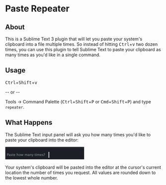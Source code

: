 # Paste Repeater

## About
This is a Sublime Text 3 plugin that will let you paste your system's clipboard into a file multiple times. So instead of hitting <kbd>Ctrl</kbd>+<kbd>v</kbd> two dozen times, you can use this plugin to tell Sublime Text to paste your clipboard as many times as you'd like in a single command.

## Usage
<kbd>Ctrl</kbd>+<kbd>Shift</kbd>+<kbd>v</kbd>

-- or --

Tools -> Command Palette (<kbd>Ctrl</kbd>+<kbd>Shift</kbd>+<kbd>P</kbd> or <kbd>Cmd</kbd>+<kbd>Shift</kbd>+<kbd>P</kbd>) and type `repeater`.

## What Happens
The Sublime Text input panel will ask you how many times you'd like to paste your clipboard into the editor:

![input panel](input_panel.png)

Your system's clipboard will be pasted into the editor at the cursor's current location the number of times you request. All values are rounded down to the lowest whole number.